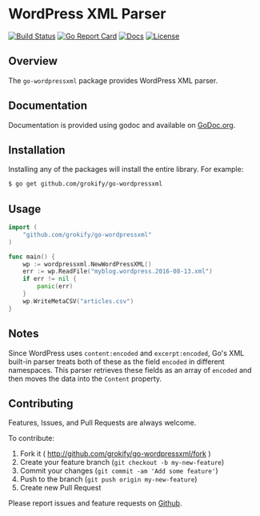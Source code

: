 WordPress XML Parser
====================

[![Build Status][build-status-svg]][build-status-url]
[![Go Report Card][goreport-svg]][goreport-url]
[![Docs][docs-godoc-svg]][docs-godoc-url]
[![License][license-svg]][license-url]

## Overview

The `go-wordpressxml` package provides WordPress XML parser.

## Documentation

Documentation is provided using godoc and available on [GoDoc.org](https://godoc.org/github.com/grokify/go0wordpressxml).

## Installation

Installing any of the packages will install the entire library. For example:

```bash
$ go get github.com/grokify/go-wordpressxml
```

## Usage

```go
import (
	"github.com/grokify/go-wordpressxml"
)

func main() {
	wp := wordpressxml.NewWordPressXML()
	err := wp.ReadFile("myblog.wordpress.2016-08-13.xml")
	if err != nil {
		panic(err)
	}
	wp.WriteMetaCSV("articles.csv")
}
```

## Notes

Since WordPress uses `content:encoded` and `excerpt:encoded`, Go's XML built-in parser treats both of these as the field `encoded` in different namespaces. This parser retrieves these fields as an array of `encoded` and then moves the data into the `Content` property.

## Contributing

Features, Issues, and Pull Requests are always welcome.

To contribute:

1. Fork it ( http://github.com/grokify/go-wordpressxml/fork )
2. Create your feature branch (`git checkout -b my-new-feature`)
3. Commit your changes (`git commit -am 'Add some feature'`)
4. Push to the branch (`git push origin my-new-feature`)
5. Create new Pull Request

Please report issues and feature requests on [Github](https://github.com/grokify/go-wordpressxml).

 [build-status-svg]: https://github.com/grokify/go-wordpressxml/workflows/test/badge.svg
 [build-status-url]: https://github.com/grokify/go-wordpressxml/actions
 [build-status-svg]: https://api.travis-ci.org/grokify/go-wordpressxml.svg?branch=master
 [build-status-url]: https://travis-ci.org/grokify/go-wordpressxml
 [goreport-svg]: https://goreportcard.com/badge/github.com/grokify/go-wordpressxml
 [goreport-url]: https://goreportcard.com/report/github.com/grokify/go-wordpressxml
 [docs-godoc-svg]: https://pkg.go.dev/badge/github.com/grokify/go-wordpressxml
 [docs-godoc-url]: https://pkg.go.dev/github.com/grokify/go-wordpressxml
 [license-svg]: https://img.shields.io/badge/license-MIT-blue.svg
 [license-url]: https://github.com/grokify/go-wordpressxml/blob/master/LICENSE
